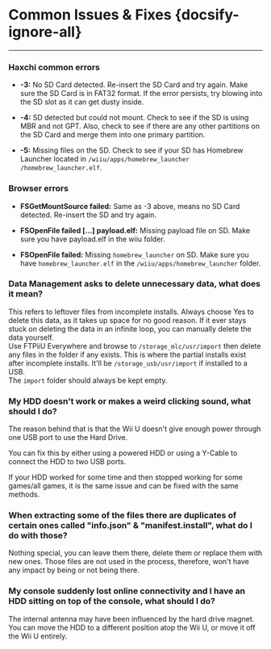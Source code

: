 # Common Issues & Fixes {docsify-ignore-all}
---
### Haxchi common errors

 - **-3:** No SD Card detected. Re-insert the SD Card and try again. Make sure the SD Card is in FAT32 format. If the error persists, try blowing into the SD slot as it can get dusty inside.

 - **-4:** SD detected but could not mount. Check to see if the SD is using MBR and not GPT. Also, check to see if there are any other partitions on the SD Card and merge them into one primary partition.

 - **-5:** Missing files on the SD. Check to see if your SD has Homebrew Launcher located in <code>/wiiu<wbr>/apps<wbr>/homebrew_launcher<wbr>/homebrew_launcher.elf</code>.

### Browser errors

 - **FSGetMountSource failed:** Same as -3 above, means no SD Card detected. Re-insert the SD and try again.

 - **FSOpenFile failed [...] payload.elf:** Missing payload file on SD. Make sure you have payload.elf in the wiiu folder.

 - **FSOpenFile failed:** Missing `homebrew_launcher` on SD. Make sure you have `homebrew_launcher.elf` in the <code>/wiiu<wbr>/apps<wbr>/homebrew_launcher</code> folder.

### Data Management asks to delete unnecessary data, what does it mean?

This refers to leftover files from incomplete installs. Always choose Yes to delete this data, as it takes up space for no good reason. If it ever stays stuck on deleting the data in an infinite loop, you can manually delete the data yourself.  
Use FTPiiU Everywhere and browse to `/storage_mlc/usr/import` then delete any files in the folder if any exists. This is where the partial installs exist after incomplete installs. It'll be `/storage_usb/usr/import` if installed to a USB.  
The `import` folder should always be kept empty.

### My HDD doesn't work or makes a weird clicking sound, what should I do?

The reason behind that is that the Wii U doesn't give enough power through one USB port to use the Hard Drive.

You can fix this by either using a powered HDD or using a Y-Cable to connect the HDD to two USB ports.

If your HDD worked for some time and then stopped working for some games/all games, it is the same issue and can be fixed with the same methods.

### When extracting some of the files there are duplicates of certain ones called "info.json" & "manifest.install", what do I do with those?

Nothing special, you can leave them there, delete them or replace them with new ones. Those files are not used in the process, therefore, won't have any impact by being or not being there.

### My console suddenly lost online connectivity and I have an HDD sitting on top of the console, what should I do?

The internal antenna may have been influenced by the hard drive magnet.  
You can move the HDD to a different position atop the Wii U, or move it off the Wii U entirely.